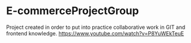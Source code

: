 # E-commerceProjectGroup
Project created in order to put into practice collaborative work in GIT and frontend knowledge.
https://www.youtube.com/watch?v=P8YuWEkTeuE
